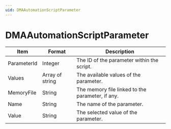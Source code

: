 ```yaml
---
uid: DMAAutomationScriptParameter
---
```


# DMAAutomationScriptParameter

| Item        | Format          | Description                                      |
|-------------|-----------------|--------------------------------------------------|
| ParameterId | Integer         | The ID of the parameter within the script.       |
| Values      | Array of string | The available values of the parameter.           |
| MemoryFile  | String          | The memory file linked to the parameter, if any. |
| Name        | String          | The name of the parameter.                       |
| Value       | String          | The selected value of the parameter.             |
